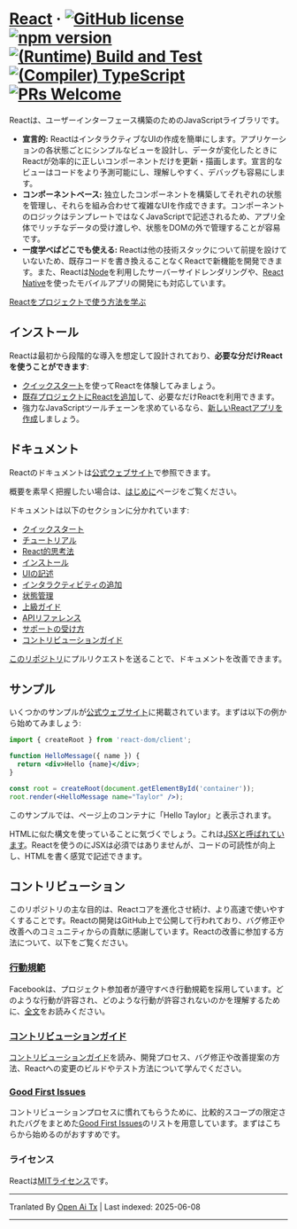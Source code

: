 # [React](https://react.dev/) &middot; [![GitHub license](https://img.shields.io/badge/license-MIT-blue.svg)](https://github.com/facebook/react/blob/main/LICENSE) [![npm version](https://img.shields.io/npm/v/react.svg?style=flat)](https://www.npmjs.com/package/react) [![(Runtime) Build and Test](https://github.com/facebook/react/actions/workflows/runtime_build_and_test.yml/badge.svg)](https://github.com/facebook/react/actions/workflows/runtime_build_and_test.yml) [![(Compiler) TypeScript](https://github.com/facebook/react/actions/workflows/compiler_typescript.yml/badge.svg?branch=main)](https://github.com/facebook/react/actions/workflows/compiler_typescript.yml) [![PRs Welcome](https://img.shields.io/badge/PRs-welcome-brightgreen.svg)](https://legacy.reactjs.org/docs/how-to-contribute.html#your-first-pull-request)

Reactは、ユーザーインターフェース構築のためのJavaScriptライブラリです。

* **宣言的:** ReactはインタラクティブなUIの作成を簡単にします。アプリケーションの各状態ごとにシンプルなビューを設計し、データが変化したときにReactが効率的に正しいコンポーネントだけを更新・描画します。宣言的なビューはコードをより予測可能にし、理解しやすく、デバッグも容易にします。
* **コンポーネントベース:** 独立したコンポーネントを構築してそれぞれの状態を管理し、それらを組み合わせて複雑なUIを作成できます。コンポーネントのロジックはテンプレートではなくJavaScriptで記述されるため、アプリ全体でリッチなデータの受け渡しや、状態をDOMの外で管理することが容易です。
* **一度学べばどこでも使える:** Reactは他の技術スタックについて前提を設けていないため、既存コードを書き換えることなくReactで新機能を開発できます。また、Reactは[Node](https://nodejs.org/en)を利用したサーバーサイドレンダリングや、[React Native](https://reactnative.dev/)を使ったモバイルアプリの開発にも対応しています。

[Reactをプロジェクトで使う方法を学ぶ](https://react.dev/learn)

## インストール

Reactは最初から段階的な導入を想定して設計されており、**必要な分だけReactを使うことができます**:

* [クイックスタート](https://react.dev/learn)を使ってReactを体験してみましょう。
* [既存プロジェクトにReactを追加](https://react.dev/learn/add-react-to-an-existing-project)して、必要なだけReactを利用できます。
* 強力なJavaScriptツールチェーンを求めているなら、[新しいReactアプリを作成](https://react.dev/learn/start-a-new-react-project)しましょう。

## ドキュメント

Reactのドキュメントは[公式ウェブサイト](https://react.dev/)で参照できます。

概要を素早く把握したい場合は、[はじめに](https://react.dev/learn)ページをご覧ください。

ドキュメントは以下のセクションに分かれています:

* [クイックスタート](https://react.dev/learn)
* [チュートリアル](https://react.dev/learn/tutorial-tic-tac-toe)
* [React的思考法](https://react.dev/learn/thinking-in-react)
* [インストール](https://react.dev/learn/installation)
* [UIの記述](https://react.dev/learn/describing-the-ui)
* [インタラクティビティの追加](https://react.dev/learn/adding-interactivity)
* [状態管理](https://react.dev/learn/managing-state)
* [上級ガイド](https://react.dev/learn/escape-hatches)
* [APIリファレンス](https://react.dev/reference/react)
* [サポートの受け方](https://react.dev/community)
* [コントリビューションガイド](https://legacy.reactjs.org/docs/how-to-contribute.html)

[このリポジトリ](https://github.com/reactjs/react.dev)にプルリクエストを送ることで、ドキュメントを改善できます。

## サンプル

いくつかのサンプルが[公式ウェブサイト](https://react.dev/)に掲載されています。まずは以下の例から始めてみましょう:

```jsx
import { createRoot } from 'react-dom/client';

function HelloMessage({ name }) {
  return <div>Hello {name}</div>;
}

const root = createRoot(document.getElementById('container'));
root.render(<HelloMessage name="Taylor" />);
```

このサンプルでは、ページ上のコンテナに「Hello Taylor」と表示されます。

HTMLに似た構文を使っていることに気づくでしょう。これは[JSXと呼ばれています](https://react.dev/learn#writing-markup-with-jsx)。Reactを使うのにJSXは必須ではありませんが、コードの可読性が向上し、HTMLを書く感覚で記述できます。

## コントリビューション

このリポジトリの主な目的は、Reactコアを進化させ続け、より高速で使いやすくすることです。Reactの開発はGitHub上で公開して行われており、バグ修正や改善へのコミュニティからの貢献に感謝しています。Reactの改善に参加する方法について、以下をご覧ください。

### [行動規範](https://code.fb.com/codeofconduct)

Facebookは、プロジェクト参加者が遵守すべき行動規範を採用しています。どのような行動が許容され、どのような行動が許容されないのかを理解するために、[全文](https://code.fb.com/codeofconduct)をお読みください。

### [コントリビューションガイド](https://legacy.reactjs.org/docs/how-to-contribute.html)

[コントリビューションガイド](https://legacy.reactjs.org/docs/how-to-contribute.html)を読み、開発プロセス、バグ修正や改善提案の方法、Reactへの変更のビルドやテスト方法について学んでください。

### [Good First Issues](https://github.com/facebook/react/labels/good%20first%20issue)

コントリビューションプロセスに慣れてもらうために、比較的スコープの限定されたバグをまとめた[Good First Issues](https://github.com/facebook/react/labels/good%20first%20issue)のリストを用意しています。まずはこちらから始めるのがおすすめです。

### ライセンス

Reactは[MITライセンス](./LICENSE)です。

---

Tranlated By [Open Ai Tx](https://github.com/OpenAiTx/OpenAiTx) | Last indexed: 2025-06-08

---